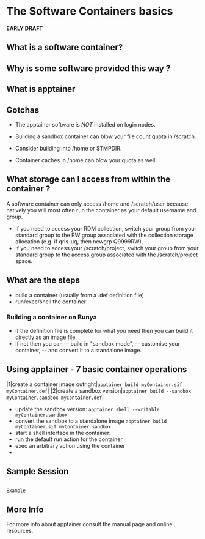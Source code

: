 # The Software Containers basics

**EARLY DRAFT**
  
## What is a software container?


## Why is some software provided this way ?

## What is apptainer

## Gotchas

- The apptainer software is _NOT_ installed on login nodes.

- Building a sandbox container can blow your file count quota in /scratch. 
- Consider building into /home or $TMPDIR.
- Container caches in /home can blow your quota as well.

## What storage can I access from within the container ?
  
A software container can only access /home and /scratch/user because natively you will most often run the container as your default username and group.
- If you need to access your RDM collection, switch your group from your standard group to the RW group associated with the collection storage allocation (e.g. if qris-uq, then newgrp Q9999RW).
- If you need to access your /scratch/project, switch your group from your standard group to the access group associated with the /scratch/project space.
  
  
## What are the steps

- build a container (usually from a .def definition file)
- run/exec/shell the container

### Building a container on Bunya

- if the definition file is complete for what you need then you can build it directly as an image file.
- if not then you can 
-- build in "sandbox mode", 
-- customise your container, 
-- and convert it to a standalone image.

## Using apptainer - 7 basic container operations

|1|create a container image outright|`apptainer build myContainer.sif myContainer.def`|
|2|create a sandbox version|`apptainer build --sandbox myContainer.sandbox myContainer.def`|
  
- update the sandbox version: `apptainer shell --writable myContainer.sandbox`
- convert the sandbox to a standalone image `apptainer build myContainer.sif myContainer.sandbox`
- start a shell interface in the container: 
- run the default run action for the container
- exec an arbitrary action using the container
- 

## Sample Session

```

Example 

```


## More Info

For more info about apptainer consult the manual page and online resources.
